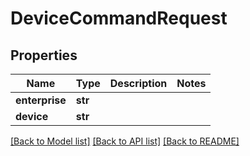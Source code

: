# DeviceCommandRequest

## Properties
Name | Type | Description | Notes
------------ | ------------- | ------------- | -------------
**enterprise** | **str** |  | 
**device** | **str** |  | 

[[Back to Model list]](../README.md#documentation-for-models) [[Back to API list]](../README.md#documentation-for-api-endpoints) [[Back to README]](../README.md)



